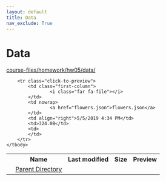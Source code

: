 ```yaml
---
layout: default
title: Data
nav_exclude: True
---
```


# Data

[course-files/homework/hw05/data/](.)

<table class="tbl-files">
    <tbody>
        <tr>
            <th valign="top"></th>
            <th>Name</th>
            <th>Last modified</th>
            <th>Size</th>
            <th>Preview</th>
        </tr>
        <tr>
            <td valign="top">
                <i class="fa fa-folder-open"></i>
            </td>
            <td><a href="../">Parent Directory</a></td>
            <td>&nbsp;</td>
            <td>&nbsp;</td>
            <td>&nbsp;</td>
        </tr>

        <tr class="click-to-preview">
            <td class="first-column">
                    <i class="far fa-file"></i>
            </td>
            <td nowrap>
                    <a href="flowers.json">flowers.json</a>
            </td>
            <td align="right">5/5/2019 4:34 PM</td>
            <td>324.0B</td>
            <td>
            </td>
        </tr>
    </tbody>
</table>

